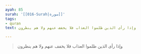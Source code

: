 ```yaml
---
ayah: 85
surah: '[[016-Surah|سورة]]'
tags:
- quran
text: وإذا رأى الذين ظلموا العذاب فلا يخفف عنهم ولا هم ينظرون

---
```

> وإذا رأى الذين ظلموا العذاب فلا يخفف عنهم ولا هم ينظرون
